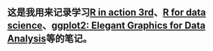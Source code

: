 ## 这是我用来记录学习[R in action 3rd](https://livebook.manning.com/book/r-in-action-third-edition)、[R for data science](https://r4ds.hadley.nz/)、[ggplot2: Elegant Graphics for Data Analysis](https://ggplot2-book.org/)等的笔记。
